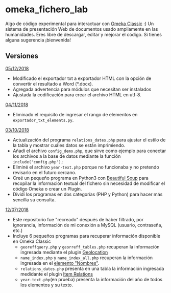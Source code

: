 # omeka_fichero_lab
Algo de código experimental para interactuar con [Omeka Classic](https://omeka.org/classic/) :) Un sistema de presentación Web de documentos usado ampliamente en las humanidades.
Eres libre de descargar, editar y mejorar el código. Si tienes alguna sugerencia ¡bienvenida!

## Versiones

[05/12/2018](https://github.com/jairomelo/omeka_fichero_lab/commit/f526c2f9f05763e7862857d3724f76421f8117a0)
* Modificado el exportador txt a exportador HTML con la opción de convertir el resultado a Word (\*.docx).
* Agregada advertencia para módulos que necesitan ser instalados
* Ajustada la codificación para crear el archivo HTML en utf-8.

[04/11/2018](https://github.com/jairomelo/omeka_fichero_lab/commit/958d7fd3b6e3aca858dc47a545db5776d41bc708)
* Eliminado el requisito de ingresar el rango de elementos en `exportador_txt_elements.py`.

[03/10/2018](https://github.com/jairomelo/omeka_fichero_lab/tree/82a801778483ec332afebcaf6d130242a58a10b8)
* Actualización del programa `relations_dates.php` para ajustar el estilo de la tabla y mostrar cuáles datos se están imprimiendo.
* Añadí el archivo `config_demo.php`, que sirve como ejemplo para conectar los archivos a la base de datos mediante la función `include('config.php');`
* Eliminé el archivo `year-text.php` porque no funcionaba y no pretendo revisarlo en el futuro cercano.
* Creé un pequeño programa en Python3 con [Beautiful Soup](https://www.crummy.com/software/BeautifulSoup/bs4/doc/) para recopilar la información textual del fichero sin necesidad de modificar el código Omeka o crear un Plugin.
* Dividí los programas en dos categorías (PHP y Python) para hacer más sencilla su consulta.

[12/07/2018](https://github.com/jairomelo/omeka_fichero_lab/tree/96a7339702bab1c40ba4ad46b2d975df190a0d82)
* Este repositorio fue "recreado" después de haber filtrado, por ignorancia, información de mi conexión a MySQL (usuario, contraseña, etc.)
* Incluye 6 pequeños programas para recuperar información disponible en Omeka Classic
	* `georeffquery.php` y `georreff_tables.php` recuperan la información ingresada mediante el plugin [Geolocation](https://omeka.org/classic/plugins/Geolocation)
	* `name_index.php` y `name_index_all.php` recuperan la información ingresada en el [elemento "Nombres"](http://cibercliografia.org/experimentos/2016/08/16/listado-de-nombres-con-mysql-y-php/).
	* `relations_dates.php` presenta en una tabla la información ingresada medidante el plugin [Item Relations](https://omeka.org/classic/plugins/ItemRelations)
	* `year-text.php`(en prueba) presenta la información del año de todos los elementos y su texto.
